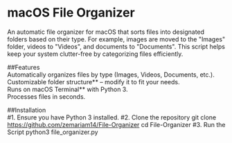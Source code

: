 # macOS File Organizer  

An automatic file organizer for macOS that sorts files into designated folders based on their type. For example, images are moved to the "Images" folder, videos to "Videos", and documents to "Documents". This script helps keep your system clutter-free by categorizing files efficiently.  

 ##Features  
Automatically organizes files by type (Images, Videos, Documents, etc.).  
Customizable folder structure** – modify it to fit your needs.  
Runs on macOS Terminal** with Python 3.  
Processes files in seconds.  

##Installation  
#1. 
Ensure you have Python 3 installed. 
#2. Clone the repository
git clone https://github.com/zemariam14/File-Organizer
cd File-Organizer
#3. Run the Script
python3 file_organizer.py
